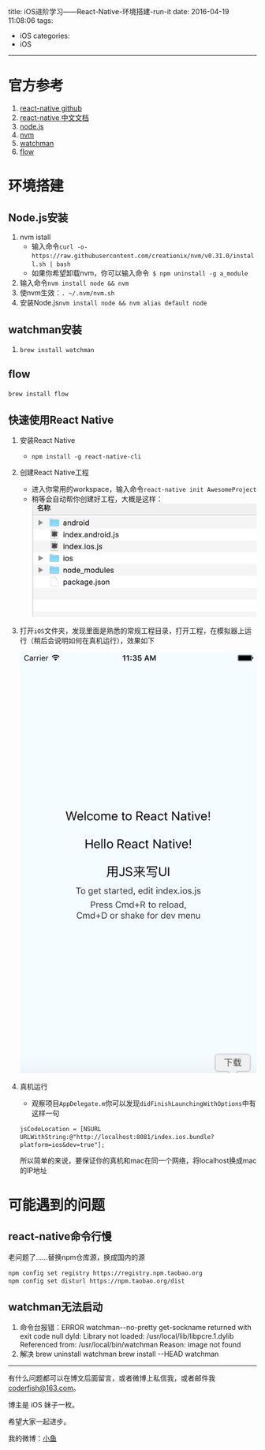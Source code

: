 title: iOS进阶学习——React-Native-环境搭建-run-it
date: 2016-04-19 11:08:06
tags:
  - iOS
categories:
  - iOS
---

# 官方参考
1. [react-native github](https://github.com/facebook/react-native)
2. [react-native 中文文档](http://reactnative.cn/docs/0.24/getting-started.html#content)
3. [node.js](https://nodejs.org/en/)
4. [nvm](https://github.com/creationix/nvm#installation)
5. [watchman](https://facebook.github.io/watchman/docs/install.html)
6. [flow](http://www.flowtype.org)

# 环境搭建
## Node.js安装
1. nvm istall
    *  输入命令`curl -o- https://raw.githubusercontent.com/creationix/nvm/v0.31.0/install.sh | bash `
    *  如果你希望卸载nvm，你可以输入命令` $ npm uninstall -g a_module`
2. 输入命令`nvm install node && nvm `
3. 使nvm生效：`. ~/.nvm/nvm.sh` 
4. 安装Node.js`nvm install node && nvm alias default node`

<!--more-->

## watchman安装
1. `brew install watchman`
## flow
`brew install flow`

## 快速使用React Native
1. 安装React Native

    * `npm install -g react-native-cli` 
2. 创建React Native工程
    * 进入你常用的workspace，输入命令`react-native init AwesomeProject`
    * 稍等会自动帮你创建好工程，大概是这样：
    ![图片](https://raw.githubusercontent.com/summertian4/Images/master/blog/blog_iOS%E8%BF%9B%E9%98%B6%E5%AD%A6%E4%B9%A0%E2%80%94%E2%80%94React-Native-%E7%8E%AF%E5%A2%83%E6%90%AD%E5%BB%BA-run-it-01.png)
3. 打开`iOS`文件夹，发现里面是熟悉的常规工程目录，打开工程，在模拟器上运行（稍后会说明如何在真机运行），效果如下 

	![图片](https://raw.githubusercontent.com/summertian4/Images/master/blog/blog_iOS%E8%BF%9B%E9%98%B6%E5%AD%A6%E4%B9%A0%E2%80%94%E2%80%94React-Native-%E7%8E%AF%E5%A2%83%E6%90%AD%E5%BB%BA-run-it-02.png)

4. 真机运行
	* 观察项目`AppDelegate.m`你可以发现`didFinishLaunchingWithOptions`中有这样一句
	
	```objc
	jsCodeLocation = [NSURL URLWithString:@"http://localhost:8081/index.ios.bundle?platform=ios&dev=true"];
	```
	所以简单的来说，要保证你的真机和mac在同一个网络，将localhost换成mac的IP地址
  
# 可能遇到的问题
## react-native命令行慢
老问题了……替换npm仓库源，换成国内的源

```objc
npm config set registry https://registry.npm.taobao.org
npm config set disturl https://npm.taobao.org/dist
```
## watchman无法启动
1. 命令台报错：ERROR  watchman--no-pretty get-sockname returned with exit code null dyld: Library not loaded: /usr/local/lib/libpcre.1.dylib
      Referenced from: /usr/local/bin/watchman
      Reason: image not found
2. 解决
    brew uninstall watchman
    brew install --HEAD watchman
    

----

有什么问题都可以在博文后面留言，或者微博上私信我，或者邮件我 <coderfish@163.com>。

博主是 iOS 妹子一枚。

希望大家一起进步。

我的微博：[小鱼](http://weibo.com/coderfish/)
    

